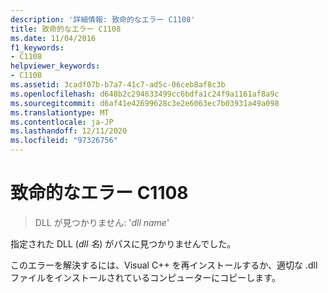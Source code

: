 ```yaml
---
description: '詳細情報: 致命的なエラー C1108'
title: 致命的なエラー C1108
ms.date: 11/04/2016
f1_keywords:
- C1108
helpviewer_keywords:
- C1108
ms.assetid: 3cadf07b-b7a7-41c7-ad5c-06ceb8af8c3b
ms.openlocfilehash: d648b2c294633499cc6bdfa1c24f9a1161af8a9c
ms.sourcegitcommit: d6af41e42699628c3e2e6063ec7b03931a49a098
ms.translationtype: MT
ms.contentlocale: ja-JP
ms.lasthandoff: 12/11/2020
ms.locfileid: "97326756"
---
```

# <a name="fatal-error-c1108"></a>致命的なエラー C1108

> DLL が見つかりません: '*dll name*'

指定された DLL (*dll 名*) がパスに見つかりませんでした。

このエラーを解決するには、Visual C++ を再インストールするか、適切な .dll ファイルをインストールされているコンピューターにコピーします。
